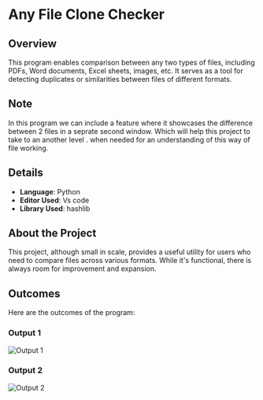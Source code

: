 # Any File Clone Checker

## Overview
This program enables comparison between any two types of files, including PDFs, Word documents, Excel sheets, images, etc. It serves as a tool for detecting duplicates or similarities between files of different formats.

## Note
In this program we can include a feature where it showcases the difference between 2 files in a seprate second window. Which will help this project to take to an another level . when needed for an understanding of this way of file working.


## Details
- **Language**:   Python 
- **Editor Used**:   Vs code
- **Library Used**:   hashlib

## About the Project
This project, although small in scale, provides a useful utility for users who need to compare files across various formats. While it's functional, there is always room for improvement and expansion.

## Outcomes
Here are the outcomes of the program:

### Output 1
![Output 1](https://github.com/GamerzUnite/Any-File-Clone-Checker-/assets/131663742/08a844da-e1a5-4671-89fa-573f32cab6f7)

### Output 2
![Output 2](https://github.com/GamerzUnite/Any-File-Clone-Checker-/assets/131663742/00aae391-f478-4f34-8428-c9f1108f8ae0)
